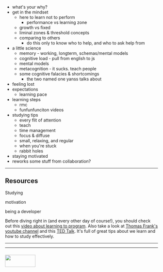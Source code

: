 * what's your why?
* get in the mindset
  * here to learn not to perform
    * performance vs learning zone
  * growth vs fixed
  * liminal zones & threshold concepts
  * comparing to others
    * do this only to know who to help, and who to ask help from
* a little science
  * memory - working, longterm, schemas/mental models
  * cognitive load - pull from english to js
  * mental models
  * metacognition - it sucks. teach people
  * some cognitive falacies & shortcomings
    * the two named one yanss talks about
* feeling lost
* expectations
  * learning pace
* learning steps
  * rmc
  * funfunfunciton videos
* studying tips
  * every flit of attention
  * teach
  * time management
  * focus & diffuse
  * small, relaxing, and regular
  * when you're stuck
  * rabbit holes
* staying motivated
* reworks some stuff from collaboration?

___

## Resources

Studying 

motivation

being a developer

Before diving right in (and every other day of course!), you should check out this [video about learning to program](https://www.youtube.com/watch?v=bO__AN3reqU). Also take a look at [Thomas Frank's youtube channel](https://www.youtube.com/user/electrickeye91) and this [TED Talk](https://www.youtube.com/watch?v=5MgBikgcWnY&feature=youtu.be).  It's full of great tips about we learn and how to study effectively.

___
___
### <a href="http://elewa.education/blog" target="_blank"><img src="https://user-images.githubusercontent.com/18554853/34921062-506450ae-f97d-11e7-875f-6feeb26ad72d.png" width="100" height="40"/></a>

